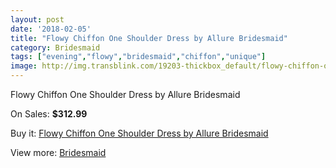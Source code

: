 ```yaml
---
layout: post
date: '2018-02-05'
title: "Flowy Chiffon One Shoulder Dress by Allure Bridesmaid"
category: Bridesmaid
tags: ["evening","flowy","bridesmaid","chiffon","unique"]
image: http://img.transblink.com/19203-thickbox_default/flowy-chiffon-one-shoulder-dress-by-allure-bridesmaid.jpg
---
```

Flowy Chiffon One Shoulder Dress by Allure Bridesmaid

On Sales: **$312.99**
<a href="https://www.transblink.com/en/bridesmaid/5999-flowy-chiffon-one-shoulder-dress-by-allure-bridesmaid.html"><amp-img layout="responsive" width="600" height="600" src="//img.transblink.com/19203-thickbox_default/flowy-chiffon-one-shoulder-dress-by-allure-bridesmaid.jpg" alt="Flowy Chiffon One Shoulder Dress by Allure Bridesmaid 0" /></a>

Buy it: [Flowy Chiffon One Shoulder Dress by Allure Bridesmaid](https://www.transblink.com/en/bridesmaid/5999-flowy-chiffon-one-shoulder-dress-by-allure-bridesmaid.html "Flowy Chiffon One Shoulder Dress by Allure Bridesmaid")

View more: [Bridesmaid](https://www.transblink.com/en/4-bridesmaid "Bridesmaid")